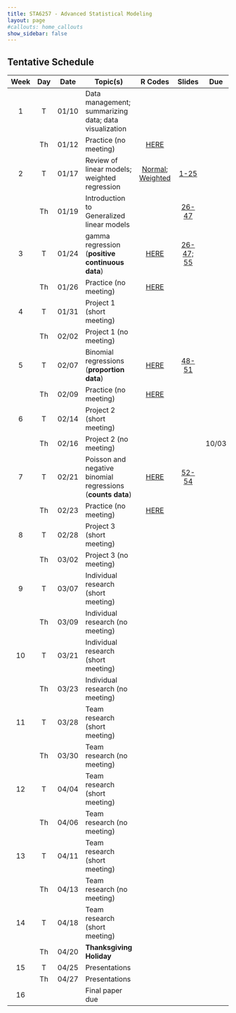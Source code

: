 ```yaml
---
title: STA6257 - Advanced Statistical Modeling
layout: page
#callouts: home_callouts
show_sidebar: false
---
```


## Tentative Schedule

| **Week** | **Day** | **Date**  | **Topic(s)** | **R Codes** | **Slides** | **Due** |
|:-:|:-:|:---:|--------------------|:--:|:-:|:-:
| 1    | T   | 01/10 | Data management; summarizing data; data visualization | | | |
|      | Th  | 01/12 | Practice (no meeting) |[HERE](https://github.com/UWFTeaching/AdvStatsModeling/blob/main/codes/Tidyverse_R.R) | | |
| 2    | T   | 01/17 | Review of linear models; weighted regression | [Normal](https://github.com/UWFTeaching/AdvStatsModeling/blob/main/codes/NormalLinearModels.R);  [Weighted](https://github.com/UWFTeaching/AdvStatsModeling/blob/main/codes/WeightedMLR.R) | [1-25](http://pages.uwf.edu/acohen/teaching/slides/Slides_STA6257_Adv_Statistical_Modeling.pdf)| |
|      | Th  | 01/19 | Introduction to Generalized linear models | |[26-47](http://pages.uwf.edu/acohen/teaching/slides/Slides_STA6257_Adv_Statistical_Modeling.pdf) | |
| 3    | T   | 01/24 | gamma regression (**positive continuous data**) |[HERE](https://github.com/UWFTeaching/AdvStatsModeling/blob/main/codes/GammaLinearModels.R) |[26-47; 55](http://pages.uwf.edu/acohen/teaching/slides/Slides_STA6257_Adv_Statistical_Modeling.pdf) | |
|      | Th  | 01/26 | Practice (no meeting) |[HERE](https://github.com/UWFTeaching/AdvStatsModeling/blob/main/codes/GammaLinearModels.R) | |  |
| 4    | T   | 01/31 | Project 1 (short meeting) | | | |
|      | Th  | 02/02 | Project 1 (no meeting) | | | |
| 5    | T   | 02/07 | Binomial regressions (**proportion data**) |[HERE](https://github.com/UWFTeaching/AdvStatsModeling/blob/main/codes/Bin_Ord_MultinomialModels.R) |[48-51](http://pages.uwf.edu/acohen/teaching/slides/Slides_STA6257_Adv_Statistical_Modeling.pdf)| |
|      | Th  | 02/09 | Practice (no meeting) |[HERE](https://github.com/UWFTeaching/AdvStatsModeling/blob/main/codes/Bin_Ord_MultinomialModels.R) | | |
| 6    | T   | 02/14 | Project 2 (short meeting) | | | |
|      | Th  | 02/16 | Project 2 (no meeting) | | | 10/03 |
| 7    | T   | 02/21 | Poisson and negative binomial regressions (**counts data**) |[HERE](https://github.com/UWFTeaching/AdvStatsModeling/blob/main/codes/PoissonNBModels.R) |[52-54](http://pages.uwf.edu/acohen/teaching/slides/Slides_STA6257_Adv_Statistical_Modeling.pdf) | |
|      | Th  | 02/23 | Practice (no meeting) |[HERE](https://github.com/UWFTeaching/AdvStatsModeling/blob/main/codes/PoissonNBModels.R) | |  |
| 8    | T   | 02/28 | Project 3 (short meeting) | | | |
|      | Th  | 03/02 | Project 3 (no meeting) | | | |
| 9    | T   | 03/07 | Individual research (short meeting) | | | |
|      | Th  | 03/09 | Individual research (no meeting) | | |  |
| 10   | T   | 03/21 | Individual research (short meeting) | | | |
|      | Th  | 03/23 | Individual research (no meeting) | | |  |
| 11   | T   | 03/28 | Team research (short meeting) | | | |
|      | Th  | 03/30 | Team research (no meeting) | | |  |
| 12   | T   | 04/04 | Team research (short meeting) | | | |
|      | Th  | 04/06 | Team research (no meeting) | | |  |
| 13   | T   | 04/11 | Team research (short meeting) | | | |
|      | Th  | 04/13 | Team research (no meeting) | | |  |
| 14   | T   | 04/18 | Team research (short meeting) | | | |
|      | Th  | 04/20 | **Thanksgiving Holiday** | | |  |
| 15   | T   | 04/25 | Presentations | | | |
|      | Th   | 04/27 | Presentations | | | |
| 16   |   |  | Final paper due | | |  |
